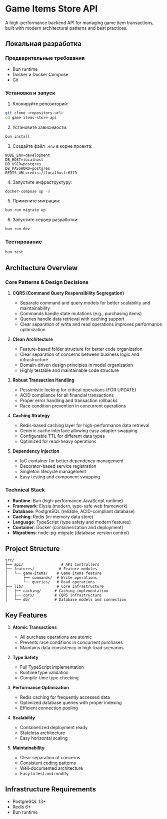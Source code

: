 # Game Items Store API

A high-performance backend API for managing game item transactions, built with modern architectural patterns and best practices.

## Локальная разработка

### Предварительные требования

- Bun runtime
- Docker и Docker Compose
- Git

### Установка и запуск

1. Клонируйте репозиторий:
```bash
git clone <repository-url>
cd game-items-store-api
```

2. Установите зависимости:
```bash
bun install
```

3. Создайте файл `.env` в корне проекта:
```env
NODE_ENV=development
DB_HOST=localhost
DB_USER=postgres
DB_PASSWORD=postgres
REDIS_URL=redis://localhost:6379
```

4. Запустите инфраструктуру:
```bash
docker-compose up -d
```

5. Примените миграции:
```bash
bun run migrate up
```

6. Запустите сервер разработки:
```bash
bun run dev
```

### Тестирование

```bash
bun test
```

## Architecture Overview

### Core Patterns & Design Decisions

1. **CQRS (Command Query Responsibility Segregation)**
   - Separate command and query models for better scalability and maintainability
   - Commands handle state mutations (e.g., purchasing items)
   - Queries handle data retrieval with caching support
   - Clear separation of write and read operations improves performance optimization

2. **Clean Architecture**
   - Feature-based folder structure for better code organization
   - Clear separation of concerns between business logic and infrastructure
   - Domain-driven design principles in model organization
   - Highly testable and maintainable code structure

3. **Robust Transaction Handling**
   - Pessimistic locking for critical operations (FOR UPDATE)
   - ACID compliance for all financial transactions
   - Proper error handling and transaction rollbacks
   - Race condition prevention in concurrent operations

4. **Caching Strategy**
   - Redis-based caching layer for high-performance data retrieval
   - Generic cache interface allowing easy adapter swapping
   - Configurable TTL for different data types
   - Optimized for read-heavy operations

5. **Dependency Injection**
   - IoC container for better dependency management
   - Decorator-based service registration
   - Singleton lifecycle management
   - Easy testing and component swapping

### Technical Stack

- **Runtime**: Bun (high-performance JavaScript runtime)
- **Framework**: Elysia (modern, type-safe web framework)
- **Database**: PostgreSQL (reliable, ACID-compliant database)
- **Caching**: Redis (in-memory data store)
- **Language**: TypeScript (type safety and modern features)
- **Container**: Docker (containerization and deployment)
- **Migrations**: node-pg-migrate (database version control)

## Project Structure

```
src/
├── api/                 # API Controllers
├── features/           # Feature modules
│   └── game-items/    # Game items feature
│       ├── commands/  # Write operations
│       └── queries/   # Read operations
├── lib/               # Core infrastructure
│   ├── caching/      # Caching implementation
│   ├── cqrs/         # CQRS infrastructure
│   └── db/           # Database models and connection
```

## Key Features

1. **Atomic Transactions**
   - All purchase operations are atomic
   - Prevents race conditions in concurrent purchases
   - Maintains data consistency in high-load scenarios

2. **Type Safety**
   - Full TypeScript implementation
   - Runtime type validation
   - Compile-time type checking

3. **Performance Optimization**
   - Redis caching for frequently accessed data
   - Optimized database queries with proper indexing
   - Efficient connection pooling

4. **Scalability**
   - Containerized deployment ready
   - Stateless architecture
   - Easy horizontal scaling

5. **Maintainability**
   - Clear separation of concerns
   - Consistent coding patterns
   - Well-documented architecture
   - Easy to test and modify

## Infrastructure Requirements

- PostgreSQL 13+
- Redis 6+
- Bun runtime
